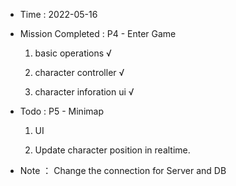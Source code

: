 - Time : 2022-05-16

- Mission Completed : P4 - Enter Game

    1. basic operations √
    
    2. character controller √

    3. character inforation ui √

- Todo : P5 - Minimap
    
    1. UI

    2. Update character position in realtime.

- Note ： Change the connection for Server and DB